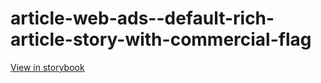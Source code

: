 # article-web-ads--default-rich-article-story-with-commercial-flag

[View in storybook](https://raw.githack.com/Independent-Digital-News-and-Media-Ltd/indy100-pwamp-sb/PR-290-sb/index.html?path=/story/article-web-ads--default-rich-article-story-with-commercial-flag)